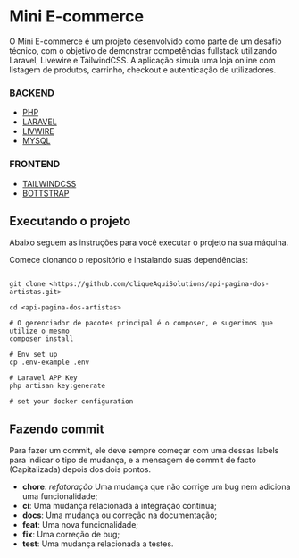 # Mini E-commerce


O Mini E-commerce é um projeto desenvolvido como parte de um desafio técnico, com o objetivo de demonstrar competências fullstack utilizando Laravel, Livewire e TailwindCSS.
A aplicação simula uma loja online com listagem de produtos, carrinho, checkout e autenticação de utilizadores.

### BACKEND

- [PHP](https://www.php.net/)
- [LARAVEL](https://laravel.com/)
- [LIVWIRE](https://livewire.org/)
- [MYSQL](https://www.mysql.com/)

### FRONTEND
- [TAILWINDCSS](https://www.php.net/)
- [BOTTSTRAP](https://bootstrap.com/)


## Executando o projeto

Abaixo seguem as instruções para você executar o projeto na sua máquina.

Comece clonando o repositório e instalando suas dependências:

```

git clone <https://github.com/cliqueAquiSolutions/api-pagina-dos-artistas.git>

cd <api-pagina-dos-artistas>

# O gerenciador de pacotes principal é o composer, e sugerimos que utilize o mesmo
composer install

# Env set up
cp .env-example .env

# Laravel APP Key
php artisan key:generate

# set your docker configuration
```

## Fazendo commit

Para fazer um commit, ele deve sempre começar com uma dessas labels para indicar o tipo de mudança, e a mensagem de commit de facto (Capitalizada) depois dos dois pontos.

- **chore**: _refatoração_ Uma mudança que não corrige um bug nem adiciona uma funcionalidade;
- **ci**: Uma mudança relacionada à integração contínua;
- **docs**: Uma mudança ou correção na documentação;
- **feat**: Uma nova funcionalidade;
- **fix**: Uma correção de bug;
- **test**: Uma mudança relacionada a testes.
